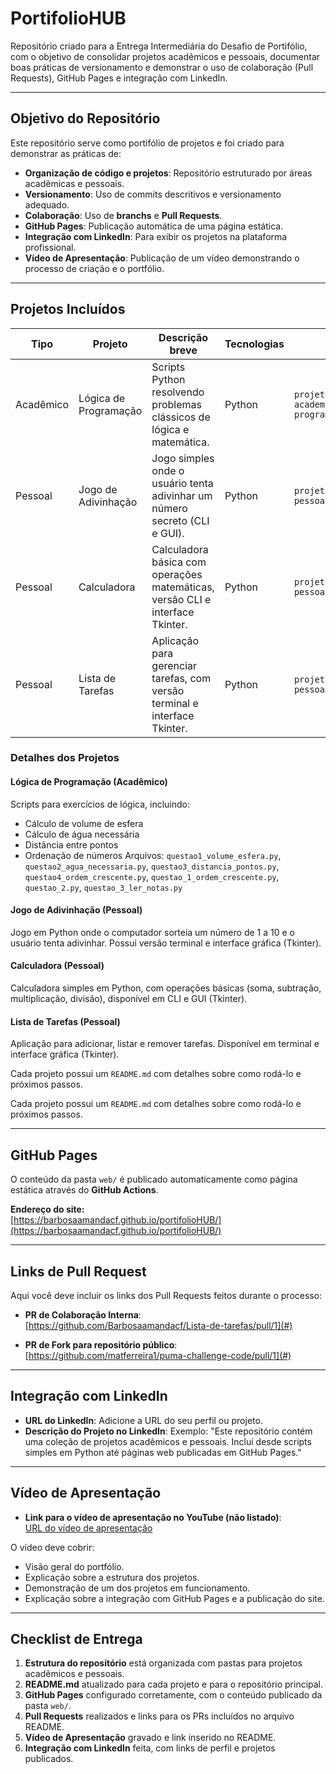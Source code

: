 #  PortifolioHUB

Repositório criado para a Entrega Intermediária do Desafio de Portifólio, com o objetivo de consolidar projetos acadêmicos e pessoais, documentar boas práticas de versionamento e demonstrar o uso de colaboração (Pull Requests), GitHub Pages e integração com LinkedIn.

---

##  Objetivo do Repositório

Este repositório serve como portifólio de projetos e foi criado para demonstrar as práticas de:
- **Organização de código e projetos**: Repositório estruturado por áreas acadêmicas e pessoais.
- **Versionamento**: Uso de commits descritivos e versionamento adequado.
- **Colaboração**: Uso de **branchs** e **Pull Requests**.
- **GitHub Pages**: Publicação automática de uma página estática.
- **Integração com LinkedIn**: Para exibir os projetos na plataforma profissional.
- **Vídeo de Apresentação**: Publicação de um vídeo demonstrando o processo de criação e o portfólio.

---


##  Projetos Incluídos


| Tipo       | Projeto                | Descrição breve                                                                 | Tecnologias | Caminho |
|------------|------------------------|----------------------------------------------------------------------------------|-------------|---------|
| Acadêmico  | Lógica de Programação  | Scripts Python resolvendo problemas clássicos de lógica e matemática.            | Python      | `projetos-academicos/logica-de-programacao/` |
| Pessoal    | Jogo de Adivinhação    | Jogo simples onde o usuário tenta adivinhar um número secreto (CLI e GUI).       | Python      | `projetos-pessoais/adivinhacao/` |
| Pessoal    | Calculadora            | Calculadora básica com operações matemáticas, versão CLI e interface Tkinter.    | Python      | `projetos-pessoais/calculadora/` |
| Pessoal    | Lista de Tarefas       | Aplicação para gerenciar tarefas, com versão terminal e interface Tkinter.       | Python      | `projetos-pessoais/lista/` |

### Detalhes dos Projetos

#### Lógica de Programação (Acadêmico)
Scripts para exercícios de lógica, incluindo:
- Cálculo de volume de esfera
- Cálculo de água necessária
- Distância entre pontos
- Ordenação de números
Arquivos: `questao1_volume_esfera.py`, `questao2_agua_necessaria.py`, `questao3_distancia_pontos.py`, `questao4_ordem_crescente.py`, `questao_1_ordem_crescente.py`, `questao_2.py`, `questao_3_ler_notas.py`

#### Jogo de Adivinhação (Pessoal)
Jogo em Python onde o computador sorteia um número de 1 a 10 e o usuário tenta adivinhar. Possui versão terminal e interface gráfica (Tkinter).

#### Calculadora (Pessoal)
Calculadora simples em Python, com operações básicas (soma, subtração, multiplicação, divisão), disponível em CLI e GUI (Tkinter).

#### Lista de Tarefas (Pessoal)
Aplicação para adicionar, listar e remover tarefas. Disponível em terminal e interface gráfica (Tkinter).

Cada projeto possui um `README.md` com detalhes sobre como rodá-lo e próximos passos.

Cada projeto possui um `README.md` com detalhes sobre como rodá-lo e próximos passos.

---

##  GitHub Pages

O conteúdo da pasta `web/` é publicado automaticamente como página estática através do **GitHub Actions**.

 **Endereço do site:**  
 [https://barbosaamandacf.github.io/portifolioHUB/](https://barbosaamandacf.github.io/portifolioHUB/)

---

##  Links de Pull Request

Aqui você deve incluir os links dos Pull Requests feitos durante o processo:

- **PR de Colaboração Interna**:  
   [https://github.com/Barbosaamandacf/Lista-de-tarefas/pull/1](#)
  
- **PR de Fork para repositório público**:  
   [https://github.com/matferreira1/puma-challenge-code/pull/1](#)

---

##  Integração com LinkedIn

- **URL do LinkedIn**: Adicione a URL do seu perfil ou projeto.
- **Descrição do Projeto no LinkedIn**: Exemplo: "Este repositório contém uma coleção de projetos acadêmicos e pessoais. Inclui desde scripts simples em Python até páginas web publicadas em GitHub Pages."

---

##  Vídeo de Apresentação

- **Link para o vídeo de apresentação no YouTube (não listado)**:  
   [URL do vídeo de apresentação](#)

O vídeo deve cobrir:
- Visão geral do portfólio.
- Explicação sobre a estrutura dos projetos.
- Demonstração de um dos projetos em funcionamento.
- Explicação sobre a integração com GitHub Pages e a publicação do site.

---

##  Checklist de Entrega

1. **Estrutura do repositório** está organizada com pastas para projetos acadêmicos e pessoais.
2. **README.md** atualizado para cada projeto e para o repositório principal.
3. **GitHub Pages** configurado corretamente, com o conteúdo publicado da pasta `web/`.
4. **Pull Requests** realizados e links para os PRs incluídos no arquivo README.
5. **Vídeo de Apresentação** gravado e link inserido no README.
6. **Integração com LinkedIn** feita, com links de perfil e projetos publicados.



